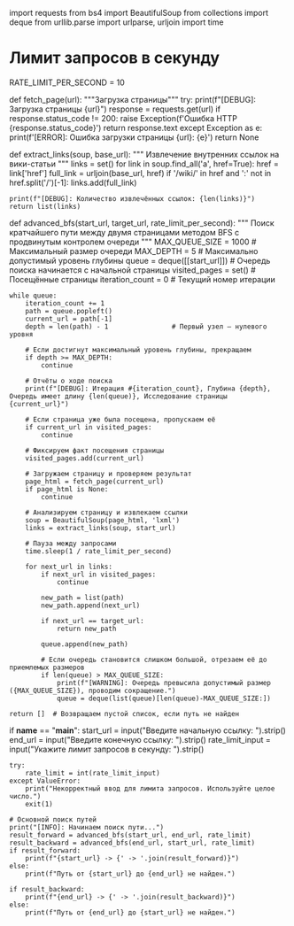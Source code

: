 import requests
from bs4 import BeautifulSoup
from collections import deque
from urllib.parse import urlparse, urljoin
import time

# Лимит запросов в секунду
RATE_LIMIT_PER_SECOND = 10

def fetch_page(url):
    """Загрузка страницы"""
    try:
        print(f"[DEBUG]: Загрузка страницы {url}")
        response = requests.get(url)
        if response.status_code != 200:
            raise Exception(f'Ошибка HTTP {response.status_code}')
        return response.text
    except Exception as e:
        print(f'[ERROR]: Ошибка загрузки страницы {url}: {e}')
        return None

def extract_links(soup, base_url):
    """
    Извлечение внутренних ссылок на вики-статьи
    """
    links = set()
    for link in soup.find_all('a', href=True):
        href = link['href']
        full_link = urljoin(base_url, href)
        if '/wiki/' in href and ':' not in href.split('/')[-1]:
            links.add(full_link)

    print(f"[DEBUG]: Количество извлечённых ссылок: {len(links)}")
    return list(links)

def advanced_bfs(start_url, target_url, rate_limit_per_second):
    """
    Поиск кратчайшего пути между двумя страницами методом BFS с продвинутым контролем очереди
    """
    MAX_QUEUE_SIZE = 1000                  # Максимальный размер очереди
    MAX_DEPTH = 5                           # Максимально допустимый уровень глубины
    queue = deque([[start_url]])            # Очередь поиска начинается с начальной страницы
    visited_pages = set()                    # Посещённые страницы
    iteration_count = 0                      # Текущий номер итерации

    while queue:
        iteration_count += 1
        path = queue.popleft()
        current_url = path[-1]
        depth = len(path) - 1                # Первый узел — нулевого уровня

        # Если достигнут максимальный уровень глубины, прекращаем
        if depth >= MAX_DEPTH:
            continue

        # Отчёты о ходе поиска
        print(f"[DEBUG]: Итерация #{iteration_count}, Глубина {depth}, Очередь имеет длину {len(queue)}, Исследование страницы {current_url}")

        # Если страница уже была посещена, пропускаем её
        if current_url in visited_pages:
            continue

        # Фиксируем факт посещения страницы
        visited_pages.add(current_url)

        # Загружаем страницу и проверяем результат
        page_html = fetch_page(current_url)
        if page_html is None:
            continue

        # Анализируем страницу и извлекаем ссылки
        soup = BeautifulSoup(page_html, 'lxml')
        links = extract_links(soup, start_url)

        # Пауза между запросами
        time.sleep(1 / rate_limit_per_second)

        for next_url in links:
            if next_url in visited_pages:
                continue

            new_path = list(path)
            new_path.append(next_url)

            if next_url == target_url:
                return new_path

            queue.append(new_path)

            # Если очередь становится слишком большой, отрезаем её до приемлемых размеров
            if len(queue) > MAX_QUEUE_SIZE:
                print(f"[WARNING]: Очередь превысила допустимый размер ({MAX_QUEUE_SIZE}), проводим сокращение.")
                queue = deque(list(queue)[len(queue)-MAX_QUEUE_SIZE:])

    return []  # Возвращаем пустой список, если путь не найден

if __name__ == "__main__":
    start_url = input("Введите начальную ссылку: ").strip()
    end_url = input("Введите конечную ссылку: ").strip()
    rate_limit_input = input("Укажите лимит запросов в секунду: ").strip()

    try:
        rate_limit = int(rate_limit_input)
    except ValueError:
        print("Некорректный ввод для лимита запросов. Используйте целое число.")
        exit(1)

    # Основной поиск путей
    print("[INFO]: Начинаем поиск пути...")
    result_forward = advanced_bfs(start_url, end_url, rate_limit)
    result_backward = advanced_bfs(end_url, start_url, rate_limit)
    if result_forward:
        print(f"{start_url} -> {' -> '.join(result_forward)}")
    else:
        print(f"Путь от {start_url} до {end_url} не найден.")

    if result_backward:
        print(f"{end_url} -> {' -> '.join(result_backward)}")
    else:
        print(f"Путь от {end_url} до {start_url} не найден.")
